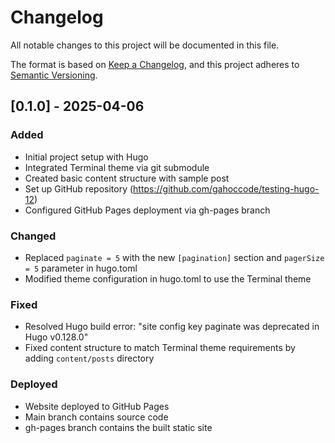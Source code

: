 # Changelog

All notable changes to this project will be documented in this file.

The format is based on [Keep a Changelog](https://keepachangelog.com/en/1.0.0/),
and this project adheres to [Semantic Versioning](https://semver.org/spec/v2.0.0.html).

## [0.1.0] - 2025-04-06

### Added
- Initial project setup with Hugo
- Integrated Terminal theme via git submodule
- Created basic content structure with sample post
- Set up GitHub repository (https://github.com/gahoccode/testing-hugo-12)
- Configured GitHub Pages deployment via gh-pages branch

### Changed
- Replaced `paginate = 5` with the new `[pagination]` section and `pagerSize = 5` parameter in hugo.toml
- Modified theme configuration in hugo.toml to use the Terminal theme

### Fixed
- Resolved Hugo build error: "site config key paginate was deprecated in Hugo v0.128.0"
- Fixed content structure to match Terminal theme requirements by adding `content/posts` directory

### Deployed
- Website deployed to GitHub Pages
- Main branch contains source code
- gh-pages branch contains the built static site
